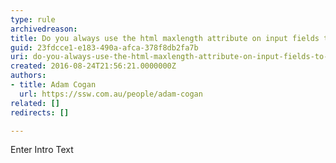 ```yaml
---
type: rule
archivedreason: 
title: Do you always use the html maxlength attribute on input fields to limit number of characters to the length of the field in the table?
guid: 23fdcce1-e183-490a-afca-378f8db2fa7b
uri: do-you-always-use-the-html-maxlength-attribute-on-input-fields-to-limit-number-of-characters-to-the-length-of-the-field-in-the-table
created: 2016-08-24T21:56:21.0000000Z
authors:
- title: Adam Cogan
  url: https://ssw.com.au/people/adam-cogan
related: []
redirects: []

---
```



Enter Intro Text
<br><excerpt class='endintro'></excerpt><br>



